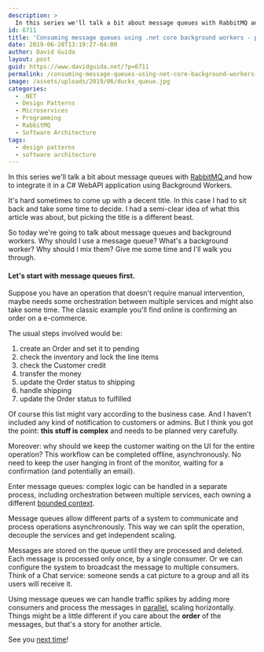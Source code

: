 ```yaml
---
description: >
  In this series we'll talk a bit about message queues with RabbitMQ and how to integrate it in a C# WebAPI application using Background Workers.
id: 6711
title: 'Consuming message queues using .net core background workers - part 1: message queues'
date: 2019-06-28T13:19:27-04:00
author: David Guida
layout: post
guid: https://www.davidguida.net/?p=6711
permalink: /consuming-message-queues-using-net-core-background-workers-part-1-message-queues/
image: /assets/uploads/2019/06/ducks_queue.jpg
categories:
  - .NET
  - Design Patterns
  - Microservices
  - Programming
  - RabbitMQ
  - Software Architecture
tags:
  - design patterns
  - software architecture
---
```

In this series we'll talk a bit about message queues with <a rel="noreferrer noopener" aria-label="RabbitMQ  (opens in a new tab)" href="https://www.rabbitmq.com/" target="_blank">RabbitMQ </a>and how to integrate it in a C# WebAPI application using Background Workers. 

It's hard sometimes to come up with a decent title. In this case I had to sit back and take some time to decide. I had a semi-clear idea of what this article was about, but picking the title is a different beast. 

So today we're going to talk about message queues and background workers. Why should I use a message queue? What's a background worker? Why should I mix them? Give me some time and I'll walk you through.

#### Let's start with message queues first. 

Suppose you have an operation that doesn't require manual intervention, maybe needs some orchestration between multiple services and might also take some time. The classic example you'll find online is confirming an order on a e-commerce.

The usual steps involved would be:

  1. create an Order and set it to pending
  2. check the inventory and lock the line items
  3. check the Customer credit 
  4. transfer the money
  5. update the Order status to shipping
  6. handle shipping
  7. update the Order status to fulfilled

Of course this list might vary according to the business case. And I haven't included any kind of notification to customers or admins. But I think you got the point: **this stuff is complex** and needs to be planned very carefully.

Moreover: why should we keep the customer waiting on the UI for the entire operation? This workflow can be completed offline, asynchronously. No need to keep the user hanging in front of the monitor, waiting for a confirmation (and potentially an email).

Enter message queues: complex logic can be handled in a separate process, including orchestration between multiple services, each owning a different <a href="https://www.davidguida.net/the-importance-of-setting-the-boundaries-of-your-domain-models/" target="_blank" rel="noreferrer noopener" aria-label="bounded context (opens in a new tab)">bounded context</a>.

Message queues allow different parts of a system to communicate and process operations asynchronously. This way we can split the operation, decouple the services and get independent scaling.

Messages are stored on the queue until they are processed and deleted. Each message is processed only once, by a single consumer. Or we can configure the system to broadcast the message to multiple consumers. Think of a Chat service: someone sends a cat picture to a group and all its users will receive it.

Using message queues we can handle traffic spikes by adding more consumers and process the messages in <a href="https://www.davidguida.net/serial-vs-parallel-task-execution/" target="_blank" rel="noreferrer noopener" aria-label="parallel (opens in a new tab)">parallel</a>, scaling horizontally. Things might be a little different if you care about the **order** of the messages, but that's a story for another article.

See you <a href="https://www.davidguida.net/consuming-message-queues-using-net-core-background-workers-part-2-background-workers/" target="_blank" rel="noreferrer noopener" aria-label="next time (opens in a new tab)">next time</a>!

<div class="post-details-footer-widgets">
</div>